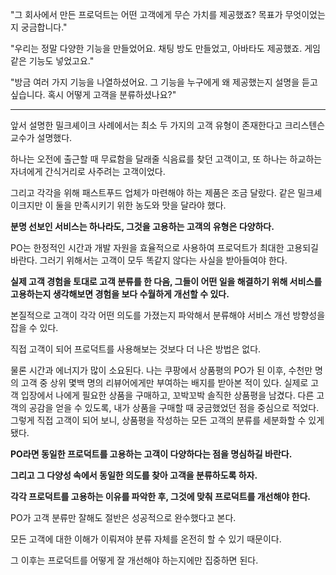 "그 회사에서 만든 프로덕트는 어떤 고객에게 무슨 가치를 제공했죠? 목표가 무엇이었는지 궁금합니다."

"우리는 정말 다양한 기능을 만들었어요. 채팅 방도 만들었고, 아바타도 제공했죠. 게임 같은 기능도 넣었고요."

"방금 여러 가지 기능을 나열하셨어요. 그 기능을 누구에게 왜 제공했는지 설명을 듣고 싶습니다. 혹시 어떻게 고객을 분류하셨나요?"

---

앞서 설명한 밀크셰이크 사례에서는 최소 두 가지의 고객 유형이 존재한다고 크리스텐슨 교수가 설명했다.

하나는 오전에 출근할 때 무료함을 달래줄 식음료를 찾던 고객이고, 또 하나는 하교하는 자녀에게 간식거리로 사주려는 고객이었다.

그리고 각각을 위해 패스트푸드 업체가 마련해야 하는 제품은 조금 달랐다. 같은 밀크셰이크지만 이 둘을 만족시키기 위한 농도와 맛을 달라야 했다.

**분명 선보인 서비스는 하나라도, 그것을 고용하는 고객의 유형은 다양하다.**

PO는 한정적인 시간과 개발 자원을 효율적으로 사용하여 프로덕트가 최대한 고용되길 바란다. 그러기 위해서는 고객이 모두 똑같지 않다는 사실을 받아들여야 한다.

**실제 고객 경험을 토대로 고객 분류를 한 다음, 그들이 어떤 일을 해결하기 위해 서비스를 고용하는지 생각해보면 경험을 보다 수월하게 개선할 수 있다.**

본질적으로 고객이 각각 어떤 의도를 가졌는지 파악해서 분류해야 서비스 개선 방향성을 잡을 수 있다.

직접 고객이 되어 프로덕트를 사용해보는 것보다 더 나은 방법은 없다.

물론 시간과 에너지가 많이 소요된다. 나는 쿠팡에서 상품평의 PO가 된 이후, 수천만 명의 고객 중 상위 몇백 명의 리뷰어에게만 부여하는 배지를 받아본 적이 있다. 실제로 고객 입장에서 나에게 필요한 상품을 구매하고, 꼬박꼬박 솔직한 상품평을 남겼다. 다른 고객의 공감을 얻을 수 있도록, 내가 상품을 구매할 때 궁금했었던 점을 중심으로 적었다. 그렇게 직접 고객이 되어 보니, 상품평을 작성하는 모든 고객의 분류를 세분화할 수 있게 됐다.

**PO라면 동일한 프로덕트를 고용하는 고객이 다양하다는 점을 명심하길 바란다.**

**그리고 그 다양성 속에서 동일한 의도를 찾아 고객을 분류하도록 하자.**

**각각 프로덕트를 고용하는 이유를 파악한 후, 그것에 맞춰 프로덕트를 개선해야 한다.**

PO가 고객 분류만 잘해도 절반은 성공적으로 완수했다고 본다.

모든 고객에 대한 이해가 이뤄져야 분류 자체를 온전히 할 수 있기 때문이다.

그 이후는 프로덕트를 어떻게 잘 개선해야 하는지에만 집중하면 된다.

